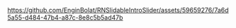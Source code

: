 <div width:480 height:720>


https://github.com/EnginBolat/RNSlidableIntroSlider/assets/59659276/7a6d5a55-d484-47b4-a87c-8e8c5b5ad47b


<div>
